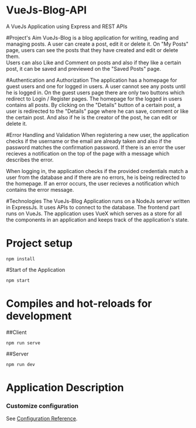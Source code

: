 # VueJs-Blog-API
A VueJs Application using Express and REST APIs

#Project's Aim
VueJs-Blog is a blog application for writing, reading and managing posts. A user can create a post, edit it or delete it. 
On "My Posts" page, users can see the posts that they have created and edit or delete them.  
Users can also Like and Comment on posts and also if they like a certain post, it can be saved and previewed on the "Saved Posts" page.

#Authentication and Authorization
The application has a homepage for guest users and one for logged in users. 
A user cannot see any posts until he is logged in. On the guest users page there are only two buttons which redirect to Login / Register pages.
The homepage for the logged in users contains all posts. By clicking on the "Details" button of a certain post, a user is redirected to the "Details" page where 
he can save, comment or like the certain post. And also if he is the creator of the post, he can edit or delete it.

#Error Handling and Validation
When registering a new user, the application checks if the username or the email are already taken and also if the password matches the confirmation password.
If there is an error the user recieves a notification on the top of the page with a message which describes the error.

When logging in, the application checks if the provided credentials match a user from the database and if there are no errors, he is being redirected to the homepage.
If an error occurs, the user recieves a notification which contains the error message.

#Technologies
The VueJs-Blog Application runs on a NodeJs server written in ExpressJs. It uses APIs to connect to the database. 
The frontend part runs on VueJs. The application uses VueX which serves as a store for all the components in an application and keeps track of the application's state.


# Project setup
```
npm install
```

#Start of the Application
```
npm start
```

# Compiles and hot-reloads for development
##Client
```
npm run serve
```
##Server
```
npm run dev
```


# Application Description





### Customize configuration
See [Configuration Reference](https://cli.vuejs.org/config/).
